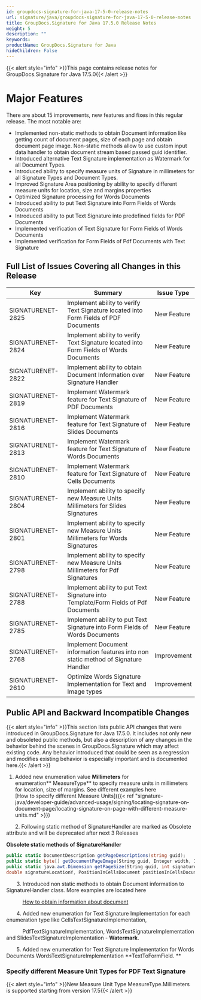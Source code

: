```yaml
---
id: groupdocs-signature-for-java-17-5-0-release-notes
url: signature/java/groupdocs-signature-for-java-17-5-0-release-notes
title: GroupDocs.Signature for Java 17.5.0 Release Notes
weight: 5
description: ""
keywords: 
productName: GroupDocs.Signature for Java
hideChildren: False
---
```

{{< alert style="info" >}}This page contains release notes for GroupDocs.Signature for Java 17.5.0{{< /alert >}}

# Major Features

There are about 15 improvements, new features and fixes in this regular release. The most notable are:

*   Implemented non-static methods to obtain Document information like getting count of document pages, size of each page and obtain document page image. Non-static methods allow to use custom input data handler to obtain document stream based passed guid identifier.
*   Introduced alternative Text Signature implementation as Watermark for all Document Types.
*   Introduced ability to specify measure units of Signature in millimeters for all Signature Types and Document Types.
*   Improved Signature Area positioning by ability to specify different measure units for location, size and margins properties
*   Optimized Signature processing for Words Documents
*   Introduced ability to put Text Signature into Form Fields of Words Documents
*   Introduced ability to put Text Signature into predefined fields for PDF Documents
*   Implemented verification of Text Signature for Form Fields of Words Documents
*   Implemented verification for Form Fields of Pdf Documents with Text Signature

## Full List of Issues Covering all Changes in this Release

| Key | Summary | Issue Type |
| --- | --- | --- |
| SIGNATURENET-2825 | Implement ability to verify Text Signature located into Form Fields of PDF Documents | New Feature |
| SIGNATURENET-2824 | Implement ability to verify Text Signature located into Form Fields of Words Documents | New Feature |
| SIGNATURENET-2822 | Implement ability to obtain Document Information over Signature Handler | New Feature |
| SIGNATURENET-2819 | Implement Watermark feature for Text Signature of PDF Documents | New Feature |
| SIGNATURENET-2816 | Implement Watermark feature for Text Signature of Slides Documents | New Feature |
| SIGNATURENET-2813 | Implement Watermark feature for Text Signature of Words Documents | New Feature |
| SIGNATURENET-2810 | Implement Watermark feature for Text Signature of Cells Documents | New Feature |
| SIGNATURENET-2804 | Implement ability to specify new Measure Units Millimeters for Slides Signatures | New Feature |
| SIGNATURENET-2801 | Implement ability to specify new Measure Units Millimeters for Words Signatures | New Feature |
| SIGNATURENET-2798 | Implement ability to specify new Measure Units Millimeters for Pdf Signatures | New Feature |
| SIGNATURENET-2788 | Implement ability to put Text Signature into Template/Form Fields of Pdf Documents | New Feature |
| SIGNATURENET-2785 | Implement ability to put Text Signature into Form Fields of Words Documents | New Feature |
| SIGNATURENET-2768 | Implement Document information features into non static method of Signature Handler | Improvement |
| SIGNATURENET-2610 | Optimize Words Signature Implementation for Text and Image types | Improvement |

## Public API and Backward Incompatible Changes

{{< alert style="info" >}}This section lists public API changes that were introduced in GroupDocs.Signature for Java 17.5.0. It includes not only new and obsoleted public methods, but also a description of any changes in the behavior behind the scenes in GroupDocs.Signature which may affect existing code. Any behavior introduced that could be seen as a regression and modifies existing behavior is especially important and is documented here.{{< /alert >}}

1.  Added new enumeration value **Millimeters** for enumeration** MeasureType** to specify measure units in millimeters for location, size of margins. See different examples here    
[How to specify different Measure Units]({{< ref "signature-java/developer-guide/advanced-usage/signing/locating-signature-on-document-page/locating-signature-on-page-with-different-measure-units.md" >}})

      2. Following static method of SignatureHandler are marked as Obsolete attribute and will be deprecated after next 3 Releases

**Obsolete static methods of SignatureHandler**

```csharp
public static DocumentDescription getPageDescriptions(string guid);
public static byte[] getDocumentPageImage(String guid, Integer width, Integer quality, int pageIndex);
public static java.awt.Dimension getPageSize(String guid, int signaturePageNumber, double signatureLocationX, 
double signatureLocationY, PositionInCellsDocument positionInCellsDocument);
```

       3. Introduced non static methods to obtain Document information to SignatureHandler class. More examples are located here

           [How to obtain information about document](https://docs.groupdocs.com/pages/viewpage.action?pageId=46858855)

       4. Added new enumeration for Text Signature Implementation for each enumeration type like CellsTextSignatureImplementation,

           PdfTextSignatureImplementation, WordsTextSignatureImplementation and SlidesTextSignatureImplementation - **Watermark**. 

       5. Added new enumeration for Text Signature Implementation for Words Documents WordsTextSignatureImplementation **TextToFormField. **

### Specify different Measure Unit Types for PDF Text Signature

{{< alert style="info" >}}New Measure Unit Type MeasureType.Millimeters is supported starting from version 17.5{{< /alert >}}
